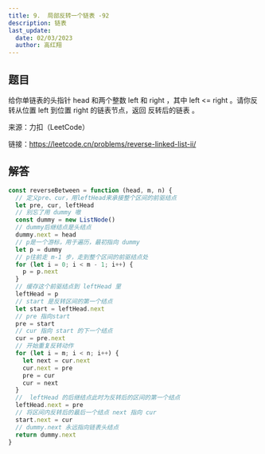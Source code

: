 ```yaml
---
title: 9.  局部反转一个链表 -92
description: 链表
last_update:
  date: 02/03/2023
  author: 高红翔
---
```


## 题目

给你单链表的头指针 head 和两个整数 left 和 right ，其中 left <= right 。请你反转从位置 left 到位置 right 的链表节点，返回 反转后的链表 。

来源：力扣（LeetCode）

链接：https://leetcode.cn/problems/reverse-linked-list-ii/

## 解答

```js
const reverseBetween = function (head, m, n) {
  // 定义pre、cur，用leftHead来承接整个区间的前驱结点
  let pre, cur, leftHead
  // 别忘了用 dummy 嗷
  const dummy = new ListNode()
  // dummy后继结点是头结点
  dummy.next = head
  // p是一个游标，用于遍历，最初指向 dummy
  let p = dummy
  // p往前走 m-1 步，走到整个区间的前驱结点处
  for (let i = 0; i < m - 1; i++) {
    p = p.next
  }
  // 缓存这个前驱结点到 leftHead 里
  leftHead = p
  // start 是反转区间的第一个结点
  let start = leftHead.next
  // pre 指向start
  pre = start
  // cur 指向 start 的下一个结点
  cur = pre.next
  // 开始重复反转动作
  for (let i = m; i < n; i++) {
    let next = cur.next
    cur.next = pre
    pre = cur
    cur = next
  }
  //  leftHead 的后继结点此时为反转后的区间的第一个结点
  leftHead.next = pre
  // 将区间内反转后的最后一个结点 next 指向 cur
  start.next = cur
  // dummy.next 永远指向链表头结点
  return dummy.next
}
```
